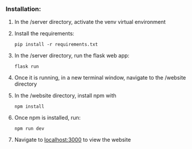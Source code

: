 ### Installation:
1. In the /server directory, activate the venv virtual environment

2. Install the requirements:
   ```
   pip install -r requirements.txt
   ```
3. In the /server directory, run the flask web app:
   ```
   flask run
   ```
4. Once it is running, in a new terminal window, navigate to the /website directory
5. In the /website directory, install npm with
   ```
   npm install
   ```
6. Once npm is installed, run:
   ```
   npm run dev
   ```
7. Navigate to [localhost:3000](http://localhost:3000) to view the website
